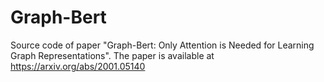 # Graph-Bert
Source code of paper "Graph-Bert: Only Attention is Needed for Learning Graph Representations". 
The paper is available at https://arxiv.org/abs/2001.05140
